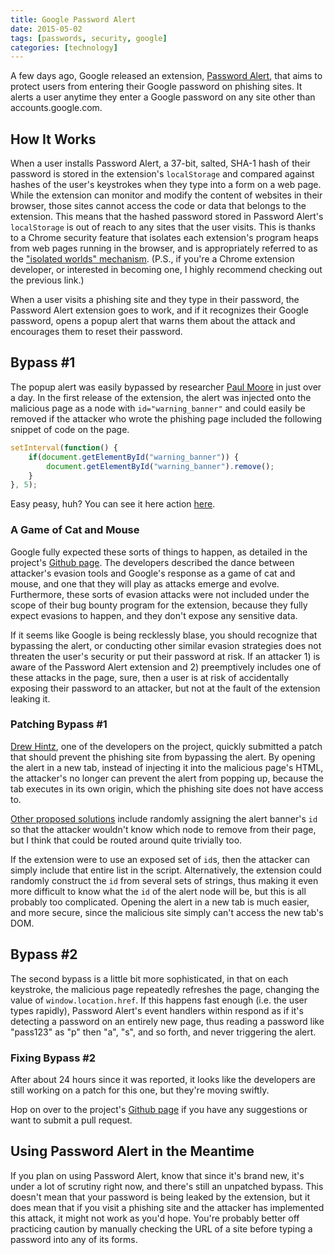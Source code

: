 ```yaml
---
title: Google Password Alert
date: 2015-05-02
tags: [passwords, security, google]
categories: [technology]
---
```


A few days ago, Google released an extension, [Password
Alert](https://github.com/google/password-alert), that aims to protect users
from entering their Google password on phishing sites. It alerts a user anytime
they enter a Google password on any site other than accounts.google.com.

## How It Works

When a user installs Password Alert, a 37-bit, salted, SHA-1 hash of their
password is stored in the extension's `localStorage` and compared against hashes
of the user's keystrokes when they type into a form on a web page. While the
extension can monitor and modify the content of websites in their browser, those
sites cannot access the code or data that belongs to the extension. This means
that the hashed password stored in Password Alert's `localStorage` is out of
reach to any sites that the user visits. This is thanks to a Chrome security
feature that isolates each extension's program heaps from web pages running in
the browser, and is appropriately referred to as the ["isolated worlds"
mechanism](https://www.usenix.org/system/files/conference/usenixsecurity12/sec12-final177_0.pdf).
(P.S., if you're a Chrome extension developer, or interested in becoming one, I
highly recommend checking out the previous link.)

When a user visits a phishing site and they type in their password, the Password
Alert extension goes to work, and if it recognizes their Google password, opens
a popup alert that warns them about the attack and encourages them to reset
their password.

## Bypass #1

The popup alert was easily bypassed by researcher [Paul
Moore](https://ramblingrant.co.uk/) in just over a day. In the first release of
the extension, the alert was injected onto the malicious page as a node with
`id="warning_banner"` and could easily be removed if the attacker who wrote the
phishing page included the following snippet of code on the page.

``` javascript
setInterval(function() {
    if(document.getElementById("warning_banner")) {
        document.getElementById("warning_banner").remove();
    }
}, 5);
```

Easy peasy, huh? You can see it here action
[here](https://www.youtube.com/watch?v=HwEGYwCgqtk).

### A Game of Cat and Mouse

Google fully expected these sorts of things to happen, as detailed in the
project's [Github
page](https://github.com/google/password-alert/blob/master/SECURITY.md). The
developers described the dance between attacker's evasion tools and Google's
response as a game of cat and mouse, and one that they will play as attacks
emerge and evolve. Furthermore, these sorts of evasion attacks were not included
under the scope of their bug bounty program for the extension, because they
fully expect evasions to happen, and they don't expose any sensitive data.

If it seems like Google is being recklessly blase, you should recognize that
bypassing the alert, or conducting other similar evasion strategies does not
threaten the user's security or put their password at risk. If an attacker 1) is
aware of the Password Alert extension and 2) preemptively includes one of these
attacks in the page, sure, then a user is at risk of accidentally exposing their
password to an attacker, but not at the fault of the extension leaking it.

### Patching Bypass #1

[Drew Hintz](https://github.com/adhintz), one of the developers on the project,
quickly submitted a patch that should prevent the phishing site from bypassing
the alert. By opening the alert in a new tab, instead of injecting it into the
malicious page's HTML, the attacker's no longer can prevent the alert from
popping up, because the tab executes in its own origin, which the phishing site
does not have access to.

[Other proposed solutions](https://github.com/google/password-alert/issues/22)
include randomly assigning the alert banner's `id` so that the attacker wouldn't
know which node to remove from their page, but I think that could be routed
around quite trivially too.

If the extension were to use an exposed set of `id`s, then the attacker can
simply include that entire list in the script. Alternatively, the extension
could randomly construct the `id` from several sets of strings, thus making it
even more difficult to know what the `id` of the alert node will be, but this is
all probably too complicated. Opening the alert in a new tab is much easier, and
more secure, since the malicious site simply can't access the new tab's DOM.

## Bypass #2

The second bypass is a little bit more sophisticated, in that on each keystroke,
the malicious page repeatedly refreshes the page, changing the value of
`window.location.href`. If this happens fast enough (i.e. the user types
rapidly), Password Alert's event handlers within respond as if it's detecting a
password on an entirely new page, thus reading a password like "pass123" as "p"
then "a", "s", and so forth, and never triggering the alert.

### Fixing Bypass #2

After about 24 hours since it was reported, it looks like the developers are
still working on a patch for this one, but they're moving swiftly.

Hop on over to the project's [Github
page](https://github.com/google/password-alert) if you have any suggestions or
want to submit a pull request.

## Using Password Alert in the Meantime

If you plan on using Password Alert, know that since it's brand new, it's under
a lot of scrutiny right now, and there's still an unpatched bypass. This doesn't
mean that your password is being leaked by the extension, but it does mean that
if you visit a phishing site and the attacker has implemented this attack, it
might not work as you'd hope. You're probably better off practicing caution by
manually checking the URL of a site before typing a password into any of its
forms.
